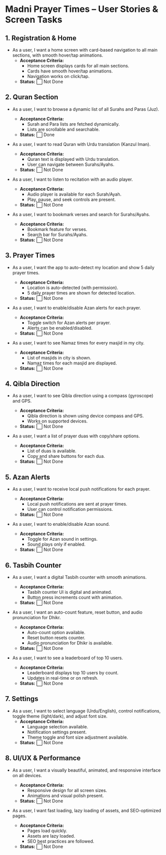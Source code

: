 # Madni Prayer Times – User Stories & Screen Tasks

## 1. Registration & Home

-   As a user, I want a home screen with card-based navigation to all main sections, with smooth hover/tap animations.
    -   **Acceptance Criteria:**
        -   Home screen displays cards for all main sections.
        -   Cards have smooth hover/tap animations.
        -   Navigation works on click/tap.
    -   **Status:** ⬜ Not Done

## 2. Quran Section

-   As a user, I want to browse a dynamic list of all Surahs and Paras (Juz).

    -   **Acceptance Criteria:**
        -   Surah and Para lists are fetched dynamically.
        -   Lists are scrollable and searchable.
    -   **Status:** ⬜ Done

-   As a user, I want to read Quran with Urdu translation (Kanzul Iman).

    -   **Acceptance Criteria:**
        -   Quran text is displayed with Urdu translation.
        -   User can navigate between Surahs/Ayahs.
    -   **Status:** ⬜ Not Done

-   As a user, I want to listen to recitation with an audio player.

    -   **Acceptance Criteria:**
        -   Audio player is available for each Surah/Ayah.
        -   Play, pause, and seek controls are present.
    -   **Status:** ⬜ Not Done

-   As a user, I want to bookmark verses and search for Surahs/Ayahs.
    -   **Acceptance Criteria:**
        -   Bookmark feature for verses.
        -   Search bar for Surahs/Ayahs.
    -   **Status:** ⬜ Not Done

## 3. Prayer Times

-   As a user, I want the app to auto-detect my location and show 5 daily prayer times.

    -   **Acceptance Criteria:**
        -   Location is auto-detected (with permission).
        -   5 daily prayer times are shown for detected location.
    -   **Status:** ⬜ Not Done

-   As a user, I want to enable/disable Azan alerts for each prayer.

    -   **Acceptance Criteria:**
        -   Toggle switch for Azan alerts per prayer.
        -   Alerts can be enabled/disabled.
    -   **Status:** ⬜ Not Done

-   As a user, I want to see Namaz times for every masjid in my city.
    -   **Acceptance Criteria:**
        -   List of masjids in city is shown.
        -   Namaz times for each masjid are displayed.
    -   **Status:** ⬜ Not Done

## 4. Qibla Direction

-   As a user, I want to see Qibla direction using a compass (gyroscope) and GPS.

    -   **Acceptance Criteria:**
        -   Qibla direction is shown using device compass and GPS.
        -   Works on supported devices.
    -   **Status:** ⬜ Not Done

-   As a user, I want a list of prayer duas with copy/share options.
    -   **Acceptance Criteria:**
        -   List of duas is available.
        -   Copy and share buttons for each dua.
    -   **Status:** ⬜ Not Done

## 5. Azan Alerts

-   As a user, I want to receive local push notifications for each prayer.

    -   **Acceptance Criteria:**
        -   Local push notifications are sent at prayer times.
        -   User can control notification permissions.
    -   **Status:** ⬜ Not Done

-   As a user, I want to enable/disable Azan sound.
    -   **Acceptance Criteria:**
        -   Toggle for Azan sound in settings.
        -   Sound plays only if enabled.
    -   **Status:** ⬜ Not Done

## 6. Tasbih Counter

-   As a user, I want a digital Tasbih counter with smooth animations.

    -   **Acceptance Criteria:**
        -   Tasbih counter UI is digital and animated.
        -   Button press increments count with animation.
    -   **Status:** ⬜ Not Done

-   As a user, I want an auto-count feature, reset button, and audio pronunciation for Dhikr.

    -   **Acceptance Criteria:**
        -   Auto-count option available.
        -   Reset button resets counter.
        -   Audio pronunciation for Dhikr is available.
    -   **Status:** ⬜ Not Done

-   As a user, I want to see a leaderboard of top 10 users.
    -   **Acceptance Criteria:**
        -   Leaderboard displays top 10 users by count.
        -   Updates in real-time or on refresh.
    -   **Status:** ⬜ Not Done

## 7. Settings

-   As a user, I want to select language (Urdu/English), control notifications, toggle theme (light/dark), and adjust font size.
    -   **Acceptance Criteria:**
        -   Language selection available.
        -   Notification settings present.
        -   Theme toggle and font size adjustment available.
    -   **Status:** ⬜ Not Done

## 8. UI/UX & Performance

-   As a user, I want a visually beautiful, animated, and responsive interface on all devices.

    -   **Acceptance Criteria:**
        -   Responsive design for all screen sizes.
        -   Animations and visual polish present.
    -   **Status:** ⬜ Not Done

-   As a user, I want fast loading, lazy loading of assets, and SEO-optimized pages.
    -   **Acceptance Criteria:**
        -   Pages load quickly.
        -   Assets are lazy loaded.
        -   SEO best practices are followed.
    -   **Status:** ⬜ Not Done
